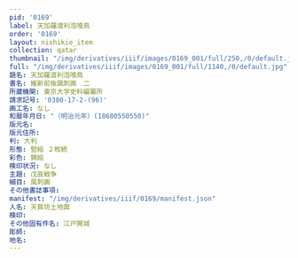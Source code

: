 ```yaml
---
pid: '0169'
label: 天加羅渡利泡喰鳥
order: '0169'
layout: nishikie_item
collection: qatar
thumbnail: "/img/derivatives/iiif/images/0169_001/full/250,/0/default.jpg"
full: "/img/derivatives/iiif/images/0169_001/full/1140,/0/default.jpg"
題名: 天加羅渡利泡喰鳥
書名: 維新前後諷刺画　二
所蔵機関: 東京大学史料編纂所
請求記号: '0380-17-2-(96)'
画工名: なし
和暦年月日: "（明治元年）(18680550550)"
版元名: 
版元住所: 
判: 大判
形態: 竪絵 ２枚続
彩色: 錦絵
検印状況: なし
主題: 戊辰戦争
細目: 風刺画
その他書誌事項: 
manifest: "/img/derivatives/iiif/0169/manifest.json"
人名: 天貧坊土地面
検印: 
その他固有件名: 江戸開城
彫師: 
地名: 
---
```

